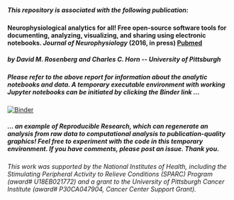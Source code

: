 ##### *This repository is associated with the following publication:*

#### Neurophysiological analytics for all!  Free open-source software tools for documenting, analyzing, visualizing, and sharing using electronic notebooks. *Journal of Neurophysiology* (2016, in press) [Pubmed](https://www.ncbi.nlm.nih.gov/pubmed)

##### by David M. Rosenberg and Charles C. Horn -- University of Pittsburgh

##### *Please refer to the above report for information about the analytic notebooks and data. A temporary executable environment with working Jupyter notebooks can be initiated by clicking the Binder link ...*
[![Binder](http://mybinder.org/badge.svg)](http://mybinder.org/repo/cchorn/Neurophysiological-Analytics-for-All)
##### *... an example of *Reproducible Research*, which can regenerate an analysis from raw data to computational analysis to publication-quality graphics! Feel free to experiment with the code in this temporary environment. If you have comments, please post an issue. Thank you.*

###### This work was supported by the National Institutes of Health, including the Stimulating Peripheral Activity to Relieve Conditions (SPARC) Program (award# U18EB021772) and a grant to the University of Pittsburgh Cancer Institute (award# P30CA047904, Cancer Center Support Grant).
